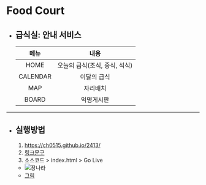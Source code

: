 # Food Court
- ## 급식실: 안내 서비스
    |메뉴|내용|
    |:---:|:---:|
    |HOME|오늘의 급식(조식, 중식, 석식)|
    |CALENDAR|이달의 급식|
    |MAP|자리배치|
    |BOARD|익명게시판|
---
- ## 실행방법
    1. https://ch0515.github.io/2413/
    1. [링크문구](https://ch0515.github.io/2413/)
    1. 소스코드 > index.html > Go Live
    - ![장나라](https://cdn.namdonews.com/news/photo/201910/547011_164622_4514.jpg)
    - [그림](./img/plate_crop.PNG)
